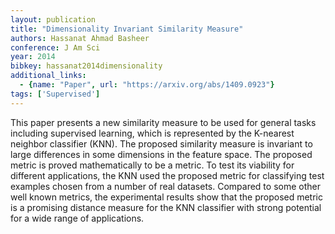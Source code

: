 ```yaml
---
layout: publication
title: "Dimensionality Invariant Similarity Measure"
authors: Hassanat Ahmad Basheer
conference: J Am Sci
year: 2014
bibkey: hassanat2014dimensionality
additional_links:
  - {name: "Paper", url: "https://arxiv.org/abs/1409.0923"}
tags: ['Supervised']
---
```

This paper presents a new similarity measure to be used for general tasks including supervised learning, which is represented by the K-nearest neighbor classifier (KNN). The proposed similarity measure is invariant to large differences in some dimensions in the feature space. The proposed metric is proved mathematically to be a metric. To test its viability for different applications, the KNN used the proposed metric for classifying test examples chosen from a number of real datasets. Compared to some other well known metrics, the experimental results show that the proposed metric is a promising distance measure for the KNN classifier with strong potential for a wide range of applications.